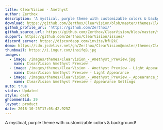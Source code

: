 ```yaml
---
title: ClearVision - Amethyst
author: Zerthox
description: 'A mystical, purple theme with customizable colors & background!'
download: https://github.com/Zerthox/ClearVision/blob/master/themes/ClearVision_Amethyst.theme.css
github_profile_url: 'https://github.com/Zerthox/'
github_source_url: https://github.com/Zerthox/ClearVision/blob/master/themes/ClearVision_Amethyst.theme.css
support: https://github.com/Zerthox/ClearVision/issues/
discord_server: https://discordapp.com/invite/bfH2kC
demo: https://cdn.jsdelivr.net/gh/Zerthox/ClearVision@master/themes/ClearVision_Amethyst.theme.css
thumbnail: https://i.imgur.com/1nsifqB.jpg
images:
  - image: /images/themes/ClearVision_-_Amethyst_Preview.jpg
    name: ClearVision Amethyst Preview
  - image: /images/themes/ClearVision_-_Amethyst_Preview_-_Light_Appearance.jpg
    name: ClearVision Amethyst Preview - Light Appearance
  - image: /images/themes/ClearVision_-_Amethyst_Preview_-_Appearance_Settings.jpg
    name: ClearVision Amethyst Preview - Appearance Settings
auto: true
status: Updated
style: dark
ghcommentid: 29
layout: product
date: 2018-10-25T17:08:42.925Z
---
```

A mystical, purple theme with customizable colors & background!